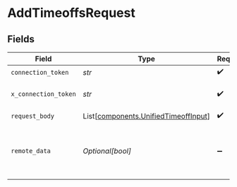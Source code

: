 # AddTimeoffsRequest


## Fields

| Field                                                                                  | Type                                                                                   | Required                                                                               | Description                                                                            |
| -------------------------------------------------------------------------------------- | -------------------------------------------------------------------------------------- | -------------------------------------------------------------------------------------- | -------------------------------------------------------------------------------------- |
| `connection_token`                                                                     | *str*                                                                                  | :heavy_check_mark:                                                                     | N/A                                                                                    |
| `x_connection_token`                                                                   | *str*                                                                                  | :heavy_check_mark:                                                                     | The connection token                                                                   |
| `request_body`                                                                         | List[[components.UnifiedTimeoffInput](../../models/components/unifiedtimeoffinput.md)] | :heavy_check_mark:                                                                     | N/A                                                                                    |
| `remote_data`                                                                          | *Optional[bool]*                                                                       | :heavy_minus_sign:                                                                     | Set to true to include data from the original Hris software.                           |